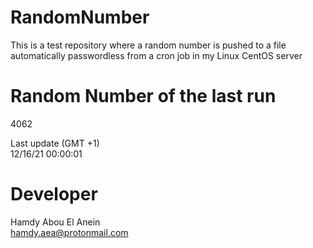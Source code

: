 # RandomNumber    
This is a test repository where a random number is pushed to a file automatically passwordless from a cron job in my Linux CentOS server    
# Random Number of the last run   
4062
      
Last update (GMT +1)    
12/16/21 00:00:01
# Developer    
Hamdy Abou El Anein   
hamdy.aea@protonmail.com

